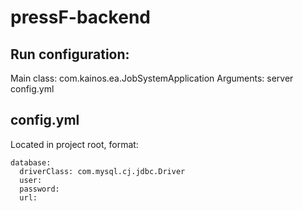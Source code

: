 # pressF-backend

## Run configuration:

Main class: com.kainos.ea.JobSystemApplication Arguments: server config.yml

## config.yml

Located in project root, format:

```
database:
  driverClass: com.mysql.cj.jdbc.Driver
  user: 
  password: 
  url:
```